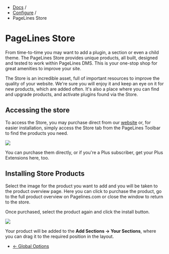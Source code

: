 <div class="row-fluid">
	<div class="span12">
		<ul class="breadcrumb">
  			<li><a href="http://docs.pagelines.com/">Docs</a> <span class="divider">/</span></li>
  			<li><a href="http://docs.pagelines.com/configure">Configure</a> <span class="divider">/</span></li>
  			<li class="active">PageLines Store</li>
		</ul>
	</div>
</div>

# PageLines Store #

From time-to-time you may want to add a plugin, a section or even a child theme. The PageLines Store provides unique products, all built, designed and tested to work within PageLines DMS. This is your one-stop shop for great amenities to improve your site.

The Store is an incredible asset, full of important resources to improve the quality of your website. We're sure you will enjoy it and keep an eye on it for new products, which are added often.  It's also a place where you can find and upgrade products, and activate plugins found via the Store.

## Accessing the store ##

To access the Store, you may purchase direct from our [website](http://www.pagelines.com/store) or, for easier installation, simply access the Store tab from the PageLines Toolbar to find the products you need.

![](https://raw.github.com/pagelines/Docs/master/gh-pages-template/public/img/store.jpg)

You can purchase them directly, or if you're a Plus subscriber, get your Plus Extensions here, too.

## Installing Store Products

Select the image for the product you want to add and you will be taken to the product overview page. Here you can click to purchase the product, go to the full product overview on Pagelines.com or close the window to return to the store.

Once purchased, select the product again and click the install button.

![](https://raw.github.com/pagelines/Docs/master/gh-pages-template/public/img/store-product.jpg)

 Your product will be added to the **Add Sections &rarr; Your Sections**, where you can drag it to the required position in the layout.

<div class="row-fluid">
	<div class="span12">
		<ul class="pager">
			<li class="pull-left"><a href="http://docs.pagelines.com/configure/global-options">&larr; Global Options</a></li>
  		</ul>
	</div>
</div>